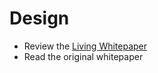 # Design

- Review the <a href="https://docs.nano.org/what-is-nano/living-whitepaper/" target="_blank">Living Whitepaper</a>
- Read the original whitepaper
